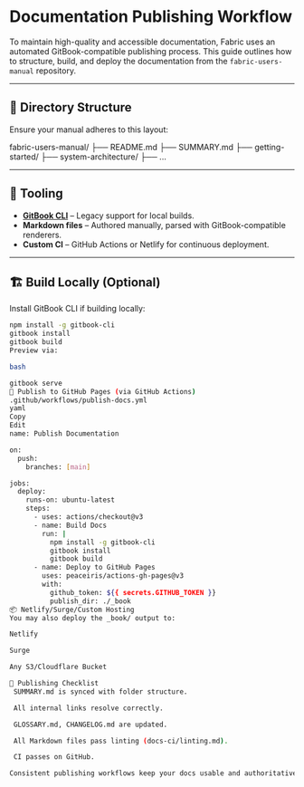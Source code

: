# Documentation Publishing Workflow

To maintain high-quality and accessible documentation, Fabric uses an automated GitBook-compatible publishing process. This guide outlines how to structure, build, and deploy the documentation from the `fabric-users-manual` repository.

---

## 📁 Directory Structure

Ensure your manual adheres to this layout:

fabric-users-manual/
├── README.md
├── SUMMARY.md
├── getting-started/
├── system-architecture/
├── ...



---

## 🧰 Tooling

- **[GitBook CLI](https://github.com/GitbookIO/gitbook-cli)** – Legacy support for local builds.
- **Markdown files** – Authored manually, parsed with GitBook-compatible renderers.
- **Custom CI** – GitHub Actions or Netlify for continuous deployment.

---

## 🏗️ Build Locally (Optional)

Install GitBook CLI if building locally:

```bash
npm install -g gitbook-cli
gitbook install
gitbook build
Preview via:

bash

gitbook serve
🚀 Publish to GitHub Pages (via GitHub Actions)
.github/workflows/publish-docs.yml
yaml
Copy
Edit
name: Publish Documentation

on:
  push:
    branches: [main]

jobs:
  deploy:
    runs-on: ubuntu-latest
    steps:
      - uses: actions/checkout@v3
      - name: Build Docs
        run: |
          npm install -g gitbook-cli
          gitbook install
          gitbook build
      - name: Deploy to GitHub Pages
        uses: peaceiris/actions-gh-pages@v3
        with:
          github_token: ${{ secrets.GITHUB_TOKEN }}
          publish_dir: ./_book
📦 Netlify/Surge/Custom Hosting
You may also deploy the _book/ output to:

Netlify

Surge

Any S3/Cloudflare Bucket

🔁 Publishing Checklist
 SUMMARY.md is synced with folder structure.

 All internal links resolve correctly.

 GLOSSARY.md, CHANGELOG.md are updated.

 All Markdown files pass linting (docs-ci/linting.md).

 CI passes on GitHub.

Consistent publishing workflows keep your docs usable and authoritative for all developers.
